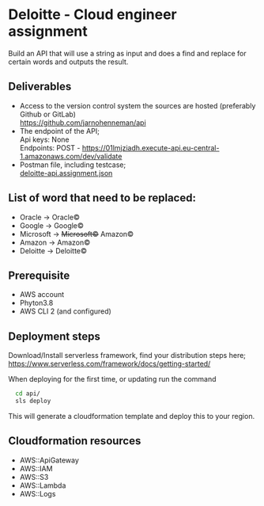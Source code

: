 # Deloitte - Cloud engineer assignment

Build an API that will use a string as input and does a find and replace for certain
words and outputs the result.

## Deliverables
- Access to the version control system the sources are hosted (preferably Github or GitLab)  
  https://github.com/jarnohenneman/api  
- The endpoint of the API;  
  Api keys: None  
  Endpoints: POST - https://01lmjziadh.execute-api.eu-central-1.amazonaws.com/dev/validate  
- Postman file, including testcase;  
  [deloitte-api.assignment.json](./deloitte-api.assignment.json)

## List of word that need to be replaced:
- Oracle -&gt; Oracle©
- Google -&gt; Google©
- Microsoft -&gt; ~~Microsoft©~~ Amazon©
- Amazon -&gt; Amazon©
- Deloitte -&gt; Deloitte©

## Prerequisite
- AWS account  
- Phyton3.8
- AWS CLI 2 (and configured)

## Deployment steps
Download/Install serverless framework, find your distribution steps here;
https://www.serverless.com/framework/docs/getting-started/

When deploying for the first time, or updating run the command

```bash
  cd api/
  sls deploy
```

This will generate a cloudformation template and deploy this to your region.

## Cloudformation resources
- AWS::ApiGateway
- AWS::IAM
- AWS::S3
- AWS::Lambda
- AWS::Logs